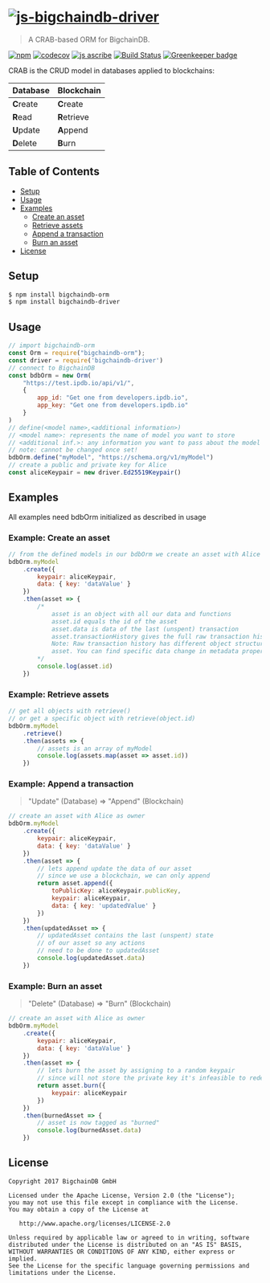 # [![js-bigchaindb-driver](media/repo-banner@2x.png)](https://www.bigchaindb.com)

> A CRAB-based ORM for BigchainDB.

[![npm](https://img.shields.io/npm/v/bigchaindb-orm.svg)](https://www.npmjs.com/package/bigchaindb-orm)
[![codecov](https://codecov.io/gh/bigchaindb/js-driver-orm/branch/master/graph/badge.svg)](https://codecov.io/gh/bigchaindb/js-driver-orm)
[![js ascribe](https://img.shields.io/badge/js-ascribe-39BA91.svg)](https://github.com/ascribe/javascript)
[![Build Status](https://travis-ci.org/bigchaindb/js-driver-orm.svg?branch=master)](https://travis-ci.org/bigchaindb/js-driver-orm)
[![Greenkeeper badge](https://badges.greenkeeper.io/bigchaindb/js-driver-orm.svg)](https://greenkeeper.io/)

CRAB is the CRUD model in databases applied to blockchains:

| Database   | Blockchain   |
| ---------- | ------------ |
| **C**reate | **C**reate   |
| **R**ead   | **R**etrieve |
| **U**pdate | **A**ppend   |
| **D**elete | **B**urn     |

## Table of Contents

- [Setup](#setup)
- [Usage](#usage)
- [Examples](#examples)
    - [Create an asset](#example-create-an-asset)
    - [Retrieve assets](#example-retrieve-assets)
    - [Append a transaction](#example-append-a-transaction)
    - [Burn an asset](#example-burn-an-asset)
- [License](#license)

## Setup

```bash
$ npm install bigchaindb-orm
$ npm install bigchaindb-driver
```

## Usage

```javascript
// import bigchaindb-orm
const Orm = require("bigchaindb-orm");
const driver = require('bigchaindb-driver')
// connect to BigchainDB
const bdbOrm = new Orm(
    "https://test.ipdb.io/api/v1/",
    {
        app_id: "Get one from developers.ipdb.io",
        app_key: "Get one from developers.ipdb.io"
    }
)
// define(<model name>,<additional information>)
// <model name>: represents the name of model you want to store
// <additional inf.>: any information you want to pass about the model (can be string or object)
// note: cannot be changed once set!
bdbOrm.define("myModel", "https://schema.org/v1/myModel")
// create a public and private key for Alice
const aliceKeypair = new driver.Ed25519Keypair()
```

## Examples

All examples need bdbOrm initialized as described in usage

### Example: Create an asset

```javascript
// from the defined models in our bdbOrm we create an asset with Alice as owner
bdbOrm.myModel
    .create({
        keypair: aliceKeypair,
        data: { key: 'dataValue' }
    })
    .then(asset => {
        /*
            asset is an object with all our data and functions
            asset.id equals the id of the asset
            asset.data is data of the last (unspent) transaction
            asset.transactionHistory gives the full raw transaction history
            Note: Raw transaction history has different object structure then
            asset. You can find specific data change in metadata property.
        */
        console.log(asset.id)
    })
```

### Example: Retrieve assets

```javascript
// get all objects with retrieve()
// or get a specific object with retrieve(object.id)
bdbOrm.myModel
    .retrieve()
    .then(assets => {
        // assets is an array of myModel
        console.log(assets.map(asset => asset.id))
    })
```

### Example: Append a transaction
> "Update" (Database) => "Append" (Blockchain)

```javascript
// create an asset with Alice as owner
bdbOrm.myModel
    .create({
        keypair: aliceKeypair,
        data: { key: 'dataValue' }
    })
    .then(asset => {
        // lets append update the data of our asset
        // since we use a blockchain, we can only append
        return asset.append({
            toPublicKey: aliceKeypair.publicKey,
            keypair: aliceKeypair,
            data: { key: 'updatedValue' }
        })
    })   
    .then(updatedAsset => {
        // updatedAsset contains the last (unspent) state
        // of our asset so any actions
        // need to be done to updatedAsset
        console.log(updatedAsset.data)
    })
```

### Example: Burn an asset
> "Delete" (Database) => "Burn" (Blockchain)

```javascript
// create an asset with Alice as owner
bdbOrm.myModel
    .create({
        keypair: aliceKeypair,
        data: { key: 'dataValue' }
    })
    .then(asset => {
        // lets burn the asset by assigning to a random keypair
        // since will not store the private key it's infeasible to redeem the asset
        return asset.burn({
            keypair: aliceKeypair
        })
    })
    .then(burnedAsset => {
        // asset is now tagged as "burned"
        console.log(burnedAsset.data)
    })
```

## License

```
Copyright 2017 BigchainDB GmbH

Licensed under the Apache License, Version 2.0 (the "License");
you may not use this file except in compliance with the License.
You may obtain a copy of the License at

   http://www.apache.org/licenses/LICENSE-2.0

Unless required by applicable law or agreed to in writing, software
distributed under the License is distributed on an "AS IS" BASIS,
WITHOUT WARRANTIES OR CONDITIONS OF ANY KIND, either express or implied.
See the License for the specific language governing permissions and
limitations under the License.
```
